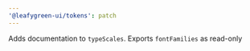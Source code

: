 ```yaml
---
'@leafygreen-ui/tokens': patch
---
```


Adds documentation to `typeScales`. Exports `fontFamilies` as read-only
